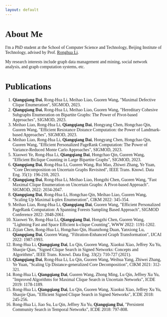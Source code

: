 ```yaml
---
layout: default
---
```

<font face="黑体"> 
 
# About Me

I'm a PhD student at the School of Computer Science and Technology, Beijing Institute of Technology, advised by Prof. [Ronghua Li](https://ronghuali.github.io). 

My research interests include graph data management and mining, social network analysis, and graph computation systems, etc.

# Publications

1. **Qiangqiang Dai**, Rong-Hua Li, Meihao Liao, Guoren Wang, "Maximal Defective Clique Enumeration", SIGMOD, 2023.
2. **Qiangqiang Dai**, Rong-Hua Li, Meihao Liao, Guoren Wang, "Hereditary Cohesive Subgraphs Enumeration on Bipartite Graphs: The Power of Pivot-based Approaches", SIGMOD, 2023.
4. Meihao Liao, Rong-Hua Li, **Qiangqiang Dai**, Hongyang Chen, Hongchao Qin, Guoren Wang, "Efficient Resistance Distance Computation: the Power of Landmark-based Approaches", SIGMOD, 2023.
5. Meihao Liao, Rong-Hua Li, **Qiangqiang Dai**, Hongyang Chen, Hongchao Qin, Guoren Wang, "Efficient Personalized PageRank Computation: The Power of Variance-Reduced Monte Carlo Approaches", SIGMOD, 2023.
6. Xiaowei Ye, Rong-Hua Li, **Qiangqiang Dai**, Hongchao Qin, Guoren Wang, "Efficient Biclique Counting in Large Bipartite Graphs", SIGMOD, 2023. 
3. **Qiangqiang Dai**, Rong-Hua Li, Guoren Wang, Rui Mao, Zhiwei Zhang, Ye Yuan, "Core Decomposition on Uncertain Graphs Revisited", IEEE Trans. Knowl. Data Eng. 35(1): 196-210, 2023.
5. **Qiangqiang Dai**, Rong-Hua Li, Meihao Liao, Hongzhi Chen, Guoren Wang, "Fast Maximal Clique Enumeration on Uncertain Graphs: A Pivot-based Approach". SIGMOD, 2022: 2034-2047.
6. **Qiangqiang Dai**, Rong-Hua Li, Hongchao Qin, Meihao Liao, Guoren Wang, "Scaling Up Maximal k-plex Enumeration", CIKM 2022: 345-354.
7. Meihao Liao, Rong-Hua Li, **Qiangqiang Dai**, Guoren Wang, "Efficient Personalized PageRank Computation: A Spanning Forests Sampling Based Approach", SIGMOD Conference 2022: 2048-2061.
8. Xiaowei Ye, Rong-Hua Li, **Qiangqiang Dai**, Hongzhi Chen, Guoren Wang, "Lightning Fast and Space Efficient k-clique Counting", WWW 2022: 1191-1202.
9. Zijian Chen, Rong-Hua Li, Hongchao Qin, Huanzhong Duan, Yanxiong Lu, **Qiangqiang Dai**, Guoren Wang, "Filtration-Enhanced Graph Transformation", IJCAI 2022: 1987-1993.
10. Rong-Hua Li, **Qiangqiang Dai**, Lu Qin, Guoren Wang, Xiaokui Xiao, Jeffrey Xu Yu, Shaojie Qiao, "Signed Clique Search in Signed Networks: Concepts and Algorithms", IEEE Trans. Knowl. Data Eng. 33(2): 710-727 (2021).
11. **Qiangqiang Dai**, Rong-Hua Li, Lu Qin, Guoren Wang, Weihua Yang, Zhiwei Zhang, Ye Yuan, "Scaling Up Distance-generalized Core Decomposition", CIKM 2021: 312-321.
12. Rong-Hua Li, **Qiangqiang Dai**, Guoren Wang, Zhong Ming, Lu Qin, Jeffrey Xu Yu, "Improved Algorithms for Maximal Clique Search in Uncertain Networks", ICDE 2019: 1178-1189.
13. Rong-Hua Li, **Qiangqiang Dai**, Lu Qin, Guoren Wang, Xiaokui Xiao, Jeffrey Xu Yu, Shaojie Qiao, "Efficient Signed Clique Search in Signed Networks", ICDE 2018: 245-256.
14. Rong-Hua Li, Jiao Su, Lu Qin, Jeffrey Xu Yu, **Qiangqiang Dai**, "Persistent Community Search in Temporal Networks", ICDE 2018: 797-808.
 
 </font>
 

<!--

## Pages
* [Resume]({% link assets/docs/resume.en.pdf %})
* [Projects]({% link projects.md %})
* [Lecture Notes]({% link lecture-notes.md %})

-->
